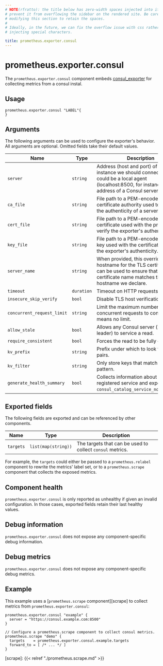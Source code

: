 ```yaml
---
# NOTE(rfratto): the title below has zero-width spaces injected into it to
# prevent it from overflowing the sidebar on the rendered site. Be careful when
# modifying this section to retain the spaces.
#
# Ideally, in the future, we can fix the overflow issue with css rather than
# injecting special characters.

title: prometheus.exporter.​consul
---
```


# prometheus.exporter.consul
The `prometheus.exporter.consul` component embeds
[consul_exporter](github.com/prometheus/consul_exporter) for collecting metrics from a consul instal.

## Usage

```river
prometheus.exporter.consul "LABEL"{
}
```

## Arguments
The following arguments can be used to configure the exporter's behavior.
All arguments are optional. Omitted fields take their default values.

Name | Type | Description | Default | Required
---- | ---- | ----------- | ------- | --------
`server`                  | `string`   | Address (host and port) of the Consul instance we should connect to. This could be a local agent (localhost:8500, for instance), or the address of a Consul server. | `http://localhost:8500` | no
`ca_file`                 | `string`   | File path to a PEM-encoded certificate authority used to validate the authenticity of a server certificate.  | | no
`cert_file`               | `string`   | File path to a PEM-encoded certificate used with the private key to verify the exporter's authenticity. | | no
`key_file`                | `string`   | File path to a PEM-encoded private key used with the certificate to verify the exporter's authenticity. | | no
`server_name`             | `string`   | When provided, this overrides the hostname for the TLS certificate. It can be used to ensure that the certificate name matches the hostname we declare. | | no
`timeout`                 | `duration` | Timeout on HTTP requests to consul.  | 500ms | no
`insecure_skip_verify`    | `bool`     | Disable TLS host verification. | false | no
`concurrent_request_limit`| `string`   | Limit the maximum number of concurrent requests to consul, 0 means no limit. | | no
`allow_stale`             | `bool`     | Allows any Consul server (non-leader) to service a read. | `true` | no
`require_consistent`      | `bool`     | Forces the read to be fully consistent. | | no
`kv_prefix`               | `string`   | Prefix under which to look for KV pairs. | | no
`kv_filter`               | `string`   | Only store keys that match this regex pattern. | `.*` | no
`generate_health_summary` | `bool`     | Collects information about each registered service and exports `consul_catalog_service_node_healthy`. | `true` | no

## Exported fields
The following fields are exported and can be referenced by other components.

Name      | Type                | Description
--------- | ------------------- | -----------
`targets` | `list(map(string))` | The targets that can be used to collect `consul` metrics.

For example, the `targets` could either be passed to a `prometheus.relabel`
component to rewrite the metrics' label set, or to a `prometheus.scrape`
component that collects the exposed metrics.

## Component health

`prometheus.exporter.consul` is only reported as unhealthy if given
an invalid configuration. In those cases, exported fields retain their last
healthy values.

## Debug information

`prometheus.exporter.consul` does not expose any component-specific
debug information.

## Debug metrics

`prometheus.exporter.consul` does not expose any component-specific
debug metrics.

## Example

This example uses a [`prometheus.scrape` component][scrape] to collect metrics
from `prometheus.exporter.consul`:

```river
prometheus.exporter.consul "example" {
  server = "https://consul.example.com:8500"
}

// Configure a prometheus.scrape component to collect consul metrics.
prometheus.scrape "demo" {
  targets    = prometheus.exporter.consul.example.targets
  forward_to = [ /* ... */ ]
}
```

[scrape]: {{< relref "./prometheus.scrape.md" >}}
